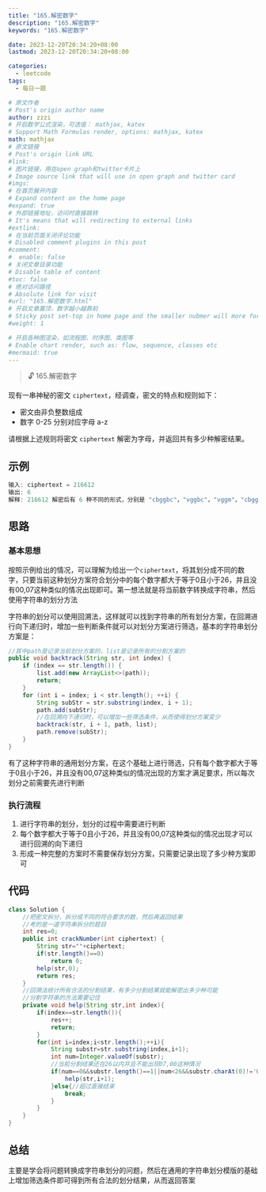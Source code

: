 ```yaml
---
title: "165.解密数字"
description: "165.解密数字"
keywords: "165.解密数字"

date: 2023-12-20T20:34:20+08:00
lastmod: 2023-12-20T20:34:20+08:00

categories:
  - leetcode
tags:
  - 每日一题

# 原文作者
# Post's origin author name
author: zzzi
# 开启数学公式渲染，可选值： mathjax, katex
# Support Math Formulas render, options: mathjax, katex
math: mathjax
# 原文链接
# Post's origin link URL
#link:
# 图片链接，用在open graph和twitter卡片上
# Image source link that will use in open graph and twitter card
#imgs:
# 在首页展开内容
# Expand content on the home page
#expand: true
# 外部链接地址，访问时直接跳转
# It's means that will redirecting to external links
#extlink:
# 在当前页面关闭评论功能
# Disabled comment plugins in this post
#comment:
#  enable: false
# 关闭文章目录功能
# Disable table of content
#toc: false
# 绝对访问路径
# Absolute link for visit
#url: "165.解密数字.html"
# 开启文章置顶，数字越小越靠前
# Sticky post set-top in home page and the smaller nubmer will more forward.
#weight: 1

# 开启各种图渲染，如流程图、时序图、类图等
# Enable chart render, such as: flow, sequence, classes etc
#mermaid: true
---
```


> 🔓 165.解密数字

现有一串神秘的密文 `ciphertext`，经调查，密文的特点和规则如下：

- 密文由非负整数组成
- 数字 0-25 分别对应字母 a-z

请根据上述规则将密文 `ciphertext` 解密为字母，并返回共有多少种解密结果。

<!--more-->

## 示例

```java
输入: ciphertext = 216612
输出: 6
解释: 216612 解密后有 6 种不同的形式，分别是 "cbggbc"，"vggbc"，"vggm"，"cbggm"，"cqggbc" 和 "cqggm" 
```

## 思路

### 基本思想

按照示例给出的情况，可以理解为给出一个`ciphertext`，将其划分成不同的数字，只要当前这种划分方案符合划分中的每个数字都大于等于0且小于26，并且没有00,07这种类似的情况出现即可。第一想法就是将当前数字转换成字符串，然后使用字符串的划分方法

字符串的划分可以使用回溯法，这样就可以找到字符串的所有划分方案，在回溯进行向下递归时，增加一些判断条件就可以对划分方案进行筛选，基本的字符串划分方案是：

```java
//其中path是记录当前划分方案的，list是记录所有的分割方案的
public void backtrack(String str, int index) {
    if (index == str.length()) {
        list.add(new ArrayList<>(path));
        return;
    }
    for (int i = index; i < str.length(); ++i) {
        String subStr = str.substring(index, i + 1);
        path.add(subStr);
        //在回溯向下递归时，可以增加一些筛选条件，从而使得划分方案变少
        backtrack(str, i + 1, path, list);
        path.remove(subStr);
    }
}
```

有了这种字符串的通用划分方案，在这个基础上进行筛选，只有每个数字都大于等于0且小于26，并且没有00,07这种类似的情况出现的方案才满足要求，所以每次划分之前需要先进行判断

### 执行流程

1. 进行字符串的划分，划分的过程中需要进行判断
2. 每个数字都大于等于0且小于26，并且没有00,07这种类似的情况出现才可以进行回溯的向下递归
3. 形成一种完整的方案时不需要保存划分方案，只需要记录出现了多少种方案即可

## 代码

```java
class Solution {
    //把密文拆分，拆分成不同的符合要求的数，然后再返回结果
    //考的是一道字符串拆分的题目
    int res=0;
    public int crackNumber(int ciphertext) {
        String str=""+ciphertext;
        if(str.length()==0)
            return 0;
        help(str,0);
        return res;
    }
    //回溯法统计所有合法的分割结果，有多少分割结果就能解密出多少种可能
    //分割字符串的方法需要记住
    private void help(String str,int index){
        if(index==str.length()){
            res++;
            return;
        }
        for(int i=index;i<str.length();++i){
            String substr=str.substring(index,i+1);
            int num=Integer.valueOf(substr);
            //当前分割结果还在26以内并且不能出现07,00这种情况
            if(num==0&&substr.length()==1||num<26&&substr.charAt(0)!='0'){
                help(str,i+1);
            }else{//超过直接结束
                break;
            }
        }
    }
}
```

## 总结

主要是学会将问题转换成字符串划分的问题，然后在通用的字符串划分模版的基础上增加筛选条件即可得到所有合法的划分结果，从而返回答案
